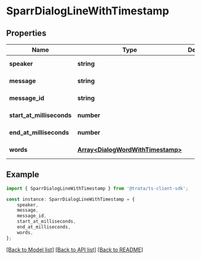 # SparrDialogLineWithTimestamp


## Properties

Name | Type | Description | Notes
------------ | ------------- | ------------- | -------------
**speaker** | **string** |  | [default to undefined]
**message** | **string** |  | [default to undefined]
**message_id** | **string** |  | [default to undefined]
**start_at_milliseconds** | **number** |  | [default to undefined]
**end_at_milliseconds** | **number** |  | [default to undefined]
**words** | [**Array&lt;DialogWordWithTimestamp&gt;**](DialogWordWithTimestamp.md) |  | [default to undefined]

## Example

```typescript
import { SparrDialogLineWithTimestamp } from '@trata/ts-client-sdk';

const instance: SparrDialogLineWithTimestamp = {
    speaker,
    message,
    message_id,
    start_at_milliseconds,
    end_at_milliseconds,
    words,
};
```

[[Back to Model list]](../README.md#documentation-for-models) [[Back to API list]](../README.md#documentation-for-api-endpoints) [[Back to README]](../README.md)
